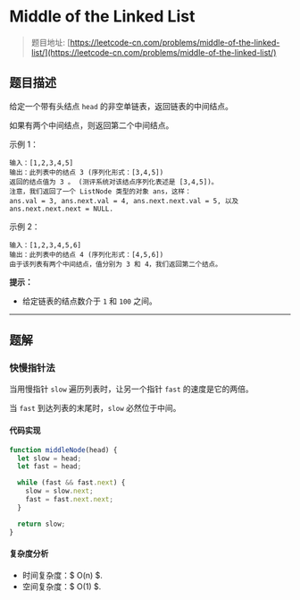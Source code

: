 # Middle of the Linked List

> 题目地址: [https://leetcode-cn.com/problems/middle-of-the-linked-list/](https://leetcode-cn.com/problems/middle-of-the-linked-list/)

## 题目描述

给定一个带有头结点 `head` 的非空单链表，返回链表的中间结点。

如果有两个中间结点，则返回第二个中间结点。

示例 1：

```
输入：[1,2,3,4,5]
输出：此列表中的结点 3 (序列化形式：[3,4,5])
返回的结点值为 3 。 (测评系统对该结点序列化表述是 [3,4,5])。
注意，我们返回了一个 ListNode 类型的对象 ans，这样：
ans.val = 3, ans.next.val = 4, ans.next.next.val = 5, 以及 ans.next.next.next = NULL.
```

示例 2：

```
输入：[1,2,3,4,5,6]
输出：此列表中的结点 4 (序列化形式：[4,5,6])
由于该列表有两个中间结点，值分别为 3 和 4，我们返回第二个结点。
```

**提示：**

* 给定链表的结点数介于 `1` 和 `100` 之间。

------

## 题解

### 快慢指针法

当用慢指针 `slow` 遍历列表时，让另一个指针 `fast` 的速度是它的两倍。

当 `fast` 到达列表的末尾时，`slow` 必然位于中间。

#### 代码实现

```js
function middleNode(head) {
  let slow = head;
  let fast = head;

  while (fast && fast.next) {
    slow = slow.next;
    fast = fast.next.next;
  }

  return slow;
}
```

#### 复杂度分析

* 时间复杂度：$ O(n) $.
* 空间复杂度：$ O(1) $.

